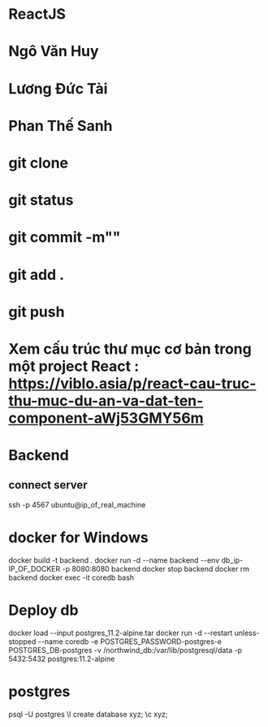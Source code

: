 # ReactJS
# Ngô Văn Huy
# Lương Đức Tài
# Phan Thế Sanh

# git clone 
# git  status
# git commit -m""
# git add .
# git push

# Xem cấu trúc thư mục cơ bản trong một project React : https://viblo.asia/p/react-cau-truc-thu-muc-du-an-va-dat-ten-component-aWj53GMY56m


# Backend

## connect server 
ssh -p 4567 ubuntu@ip_of_real_machine

# docker for Windows
docker build -t backend .
docker run -d --name backend --env db_ip-IP_OF_DOCKER -p 8080:8080 backend
docker stop backend
docker rm backend
docker exec -it coredb bash

# Deploy db
docker load --input postgres_11.2-alpine.tar
docker run -d --restart unless-stopped --name coredb -e POSTGRES_PASSWORD-postgres-e POSTGRES_DB-postgres -v /northwind_db:/var/lib/postgresql/data -p 5432:5432 postgres:11.2-alpine

# postgres
psql -U postgres
\l
create database xyz;
\c xyz;